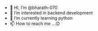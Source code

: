 - 👋 Hi, I’m @bharath-070
- 👀 I’m interested in backend development
- 🌱 I’m currently learning python 
- 📫 How to reach me ...😊

<!---
bharath-070/bharath-070 is a ✨ special ✨ repository because its `README.md` (this file) appears on your GitHub profile.
You can click the Preview link to take a look at your changes.
--->
